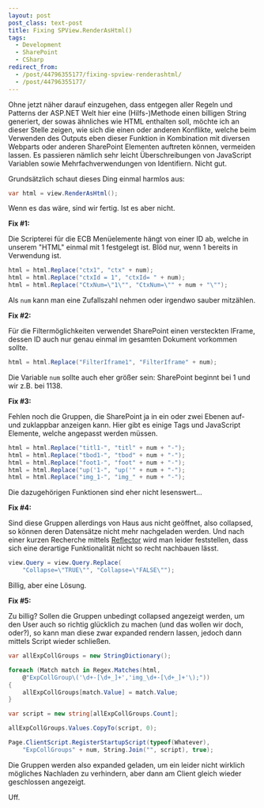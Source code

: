 ```yaml
---
layout: post
post_class: text-post
title: Fixing SPView.RenderAsHtml()
tags:
  - Development
  - SharePoint
  - CSharp
redirect_from:
  - /post/44796355177/fixing-spview-renderashtml/
  - /post/44796355177/
---
```

Ohne jetzt näher darauf einzugehen, dass entgegen aller Regeln und Patterns der ASP.NET Welt hier eine (Hilfs-)Methode einen billigen String generiert, der sowas ähnliches wie HTML enthalten soll, möchte ich an dieser Stelle zeigen, wie sich die einen oder anderen Konflikte, welche beim Verwenden des Outputs eben dieser Funktion in Kombination mit diversen Webparts oder anderen SharePoint Elementen auftreten können, vermeiden lassen. Es passieren nämlich sehr leicht Überschreibungen von JavaScript Variablen sowie Mehrfachverwendungen von Identifiern. Nicht gut.

Grundsätzlich schaut dieses Ding einmal harmlos aus:

```csharp
var html = view.RenderAsHtml();
```

Wenn es das wäre, sind wir fertig. Ist es aber nicht.

**Fix #1:**

Die Scripterei für die ECB Menüelemente hängt von einer ID ab, welche in unserem "HTML" einmal mit 1 festgelegt ist. Blöd nur, wenn 1 bereits in Verwendung ist.

```csharp
html = html.Replace("ctx1", "ctx" + num);
html = html.Replace("ctxId = 1", "ctxId= " + num);
html = html.Replace("CtxNum=\"1\"", "CtxNum=\"" + num + "\"");
```

Als `num` kann man eine Zufallszahl nehmen oder irgendwo sauber mitzählen.

**Fix #2:**

Für die Filtermöglichkeiten verwendet SharePoint einen versteckten IFrame, dessen ID auch nur genau einmal im gesamten Dokument vorkommen sollte.

```csharp
html = html.Replace("FilterIframe1", "FilterIframe" + num);
```

Die Variable `num` sollte auch eher größer sein: SharePoint beginnt bei 1 und wir z.B. bei 1138.

**Fix #3:**

Fehlen noch die Gruppen, die SharePoint ja in ein oder zwei Ebenen auf- und zuklappbar anzeigen kann. Hier gibt es einige Tags und JavaScript Elemente, welche angepasst werden müssen.

```csharp
html = html.Replace("titl1-", "titl" + num + "-");
html = html.Replace("tbod1-", "tbod" + num + "-");
html = html.Replace("foot1-", "foot" + num + "-");
html = html.Replace("up('1-", "up('" + num + "-");
html = html.Replace("img_1-", "img_" + num + "-");
```

Die dazugehörigen Funktionen sind eher nicht lesenswert...

**Fix #4:**

Sind diese Gruppen allerdings von Haus aus nicht geöffnet, also collapsed, so können deren Datensätze nicht mehr nachgeladen werden. Und nach einer kurzen Recherche mittels [Reflector][0] wird man leider feststellen, dass sich eine derartige Funktionalität nicht so recht nachbauen lässt.

```csharp
view.Query = view.Query.Replace(
    "Collapse=\"TRUE\"", "Collapse=\"FALSE\"");
```

Billig, aber eine Lösung.

**Fix #5:**

Zu billig? Sollen die Gruppen unbedingt collapsed angezeigt werden, um den User auch so richtig glücklich zu machen (und das wollen wir doch, oder?), so kann man diese zwar expanded rendern lassen, jedoch dann mittels Script wieder schließen.

```csharp
var allExpCollGroups = new StringDictionary();

foreach (Match match in Regex.Matches(html,
    @"ExpCollGroup\('\d+-[\d+_]+','img_\d+-[\d+_]+'\);"))
{
    allExpCollGroups[match.Value] = match.Value;
}

var script = new string[allExpCollGroups.Count];

allExpCollGroups.Values.CopyTo(script, 0);

Page.ClientScript.RegisterStartupScript(typeof(Whatever),
    "ExpCollGroups" + num, String.Join("", script), true);
```

Die Gruppen werden also expanded geladen, um ein leider nicht wirklich mögliches Nachladen zu verhindern, aber dann am Client gleich wieder geschlossen angezeigt.

Uff.

[0]: https://de.wikipedia.org/wiki/.NET_Reflector
